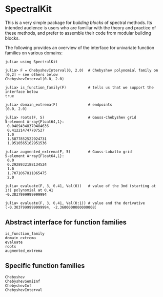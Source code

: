 # SpectralKit

This is a very simple package for *building blocks* of spectral methods. Its intended audience is users who are familiar with the theory and practice of these methods, and prefer to assemble their code from modular building blocks.

The following provides an overview of the interface for univariate function families on various domains:
```jldoctest
julia> using SpectralKit

julia> F = ChebyshevInterval(0, 2.0)  # Chebyshev polynomial family on [0,2] — see others below
ChebyshevInterval(0.0, 2.0)

julia> is_function_family(F)          # tells us that we support the interface below
true

julia> domain_extrema(F)              # endpoints
(0.0, 2.0)

julia> roots(F, 5)                    # Gauss-Chebyshev grid
5-element Array{Float64,1}:
 0.04894348370484636
 0.412214747707527
 1.0
 1.5877852522924731
 1.9510565162951536

julia> augmented_extrema(F, 5)        # Gauss-Lobatto grid
5-element Array{Float64,1}:
 0.0
 0.2928932188134524
 1.0
 1.7071067811865475
 2.0

julia> evaluate(F, 3, 0.41, Val(0))   # value of the 3nd (starting at 1!) polynomial at 0.41
-0.3037999999999994

julia> evaluate(F, 3, 0.41, Val(0:1)) # value and the derivative
(-0.3037999999999994, -2.3600000000000008)
```

## Abstract interface for function families

```@docs
is_function_family
domain_extrema
evaluate
roots
augmented_extrema
```

## Specific function families

```@docs
Chebyshev
ChebyshevSemiInf
ChebyshevInf
ChebyshevInterval
```
